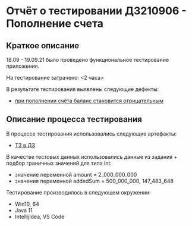 # Отчёт о тестировании ДЗ210906 - Пополнение счета

## Краткое описание

18.09 - 19.09.21 было проведено функциональное тестирование приложения.

На тестирование затрачено: <2 часа>

В результате тестирования выявлены следующие дефекты:
* [при пополнении счёта баланс становится отрицательным](https://github.com/naumshubaev/HWJ0/issues/1)

## Описание процесса тестирования

В процессе тестирования использовались следующие артефакты:
* [ТЗ в ДЗ](https://github.com/netology-code/javaqa-homeworks/blob/master/intro/MERGED.md)

В качестве тестовых данных использовались данные из задания + подбор граничных значений для типа int:
* значение переменной amount = 2_000_000_000
* значения переменной addedSum = 500_000_000, 147_483_648

Тестирование производилось в следующем окружении:
* Win10, 64
* Java 11
* IntellijIdea, VS Code
